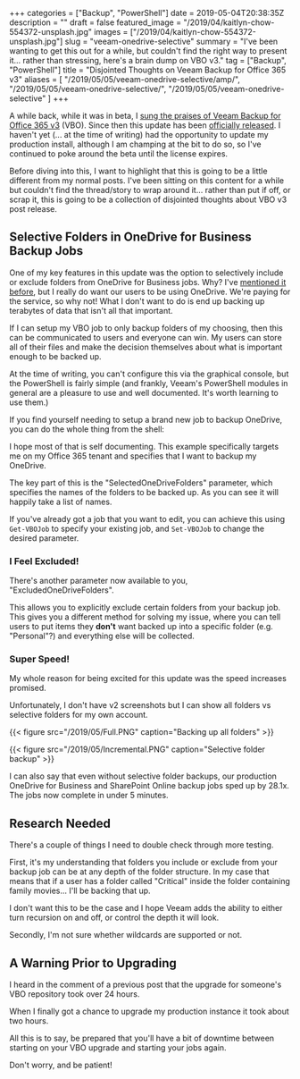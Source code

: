 +++
categories = ["Backup", "PowerShell"]
date = 2019-05-04T20:38:35Z
description = ""
draft = false
featured_image = "/2019/04/kaitlyn-chow-554372-unsplash.jpg"
images = ["/2019/04/kaitlyn-chow-554372-unsplash.jpg"]
slug = "veeam-onedrive-selective"
summary = "I've been wanting to get this out for a while, but couldn't find the right way to present it... rather than stressing, here's a brain dump on VBO v3."
tag = ["Backup", "PowerShell"]
title = "Disjointed Thoughts on Veeam Backup for Office 365 v3"
aliases = [
    "/2019/05/05/veeam-onedrive-selective/amp/",
    "/2019/05/05/veeam-onedrive-selective/",
    "/2019/05/05/veeam-onedrive-selective"
]
+++

A while back, while it was in beta, I [sung the praises of Veeam Backup for Office 365 v3](__GHOST_URL__/2019/02/19/veeam-backup-for-microsoft-office-365-v3/) (VBO). Since then this update has been [officially released](https://www.veeam.com/news/new-veeam-backup-for-microsoft-office-365-version-3-now-available.html). I haven't yet (... at the time of writing) had the opportunity to update my production install, although I am champing at the bit to do so, so I've continued to poke around the beta until the license expires.

<p class="note">Before diving into this, I want to highlight that this is going to be a little different from my normal posts. I've been sitting on this content for a while but couldn't find the thread/story to wrap around it... rather than put if off, or scrap it, this is going to be a collection of disjointed thoughts about VBO v3 post release.</p>

## Selective Folders in OneDrive for Business Backup Jobs

One of my key features in this update was the option to selectively include or exclude folders from OneDrive for Business jobs. Why? I've [mentioned it before](__GHOST_URL__/2018/10/10/my-wish-list-vbo365/), but I really do want our users to be using OneDrive. We're paying for the service, so why not! What I don't want to do is end up backing up terabytes of data that isn't all that important.

If I can setup my VBO job to only backup folders of my choosing, then this can be communicated to users and everyone can win. My users can store all of their files and make the decision themselves about what is important enough to be backed up.

At the time of writing, you can't configure this via the graphical console, but the PowerShell is fairly simple (and frankly, Veeam's PowerShell modules in general are a pleasure to use and well documented. It's worth learning to use them.)

If you find yourself needing to setup a brand new job to backup OneDrive, you can do the whole thing from the shell:



I hope most of that is self documenting. This example specifically targets me on my Office 365 tenant and specifies that I want to backup my OneDrive.

The key part of this is the "SelectedOneDriveFolders" parameter, which specifies the names of the folders to be backed up. As you can see it will happily take a list of names.

If you've already got a job that you want to edit, you can achieve this using `Get-VBOJob` to specify your existing job, and `Set-VBOJob` to change the desired parameter.

### I Feel Excluded!

There's another parameter now available to you, "ExcludedOneDriveFolders".

This allows you to explicitly exclude certain folders from your backup job. This gives you a different method for solving my issue, where you can tell users to put items they **don't** want backed up into a specific folder (e.g. "Personal"?) and everything else will be collected.

### Super Speed!

My whole reason for being excited for this update was the speed increases promised.

Unfortunately, I don't have v2 screenshots but I can show all folders vs selective folders for my own account.

{{< figure src="/2019/05/Full.PNG" caption="Backing up all folders" >}}

{{< figure src="/2019/05/Incremental.PNG" caption="Selective folder backup" >}}

I can also say that even without selective folder backups, our production OneDrive for Business and SharePoint Online backup jobs sped up by 28.1x. The jobs now complete in under 5 minutes.

## Research Needed

There's a couple of things I need to double check through more testing.

First, it's my understanding that folders you include or exclude from your backup job can be at any depth of the folder structure. In my case that means that if a user has a folder called "Critical" inside the folder containing family movies... I'll be backing that up.

I don't want this to be the case and I hope Veeam adds the ability to either turn recursion on and off, or control the depth it will look.

Secondly, I'm not sure whether wildcards are supported or not.

## A Warning Prior to Upgrading

I heard in the comment of a previous post that the upgrade for someone's VBO repository took over 24 hours.

When I finally got a chance to upgrade my production instance it took about two hours.

All this is to say, be prepared that you'll have a bit of downtime between starting on your VBO upgrade and starting your jobs again.

Don't worry, and be patient!
